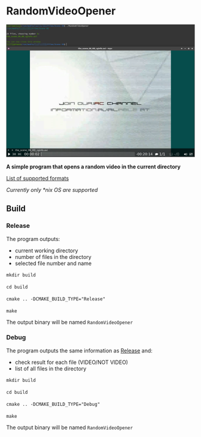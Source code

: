 # RandomVideoOpener

![Screenshot](images/screenshot.png)

__A simple program that opens a random video in the current directory__

[List of supported formats](src/files.cpp#L28)

_Currently only *nix OS are supported_

## Build

### Release

The program outputs:
- current working directory
- number of files in the directory
- selected file number and name

```
mkdir build

cd build

cmake .. -DCMAKE_BUILD_TYPE="Release"

make
```

The output binary will be named `RandomVideoOpener`

### Debug

The program outputs the same information as [Release](#release) and:
- check result for each file (VIDEO/NOT VIDEO)
- list of all files in the directory

```
mkdir build

cd build

cmake .. -DCMAKE_BUILD_TYPE="Debug"

make
```

The output binary will be named `RandomVideoOpener`
